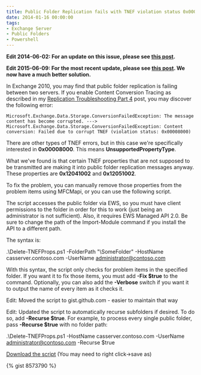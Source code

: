 ```yaml
---
title: Public Folder Replication fails with TNEF violation status 0x00008000
date: 2014-01-16 00:00:00
tags:
- Exchange Server
- Public Folders
- Powershell
---
```


**Edit 2014-06-02: For an update on this issue, please see [this post](/2014/06/02/TNEF-property-problem-update/).**

**Edit 2015-06-09: For the most recent update, please see [this post](/2015/06/09/Use-MAPIFolders-for-the-TNEF-issue/). We now have a much better solution.**

In Exchange 2010, you may find that public folder replication is failing between two servers. If you enable Content Conversion Tracing as described in my [Replication Troubleshooting Part 4](http://blogs.technet.com/b/exchange/archive/2008/01/10/3404629.aspx) post, you may discover the following error:

```
Microsoft.Exchange.Data.Storage.ConversionFailedException: The message content has become corrupted. ---> Microsoft.Exchange.Data.Storage.ConversionFailedException: Content conversion: Failed due to corrupt TNEF (violation status: 0x00008000)
```

There are other types of TNEF errors, but in this case we're specifically interested in **0x00008000**.  This means **UnsupportedPropertyType**.

What we've found is that certain TNEF properties that are not supposed to be transmitted are making it into public folder replication messages anyway. These properties are **0x12041002** and **0x12051002**.

To fix the problem, you can manually remove those properties from the problem items using MFCMapi, or you can use the following script.

The script accesses the public folder via EWS, so you must have client permissions to the folder in order for this to work (just being an administrator is not sufficient). Also, it requires EWS Managed API 2.0. Be sure to change the path of the Import-Module command if you install the API to a different path.

The syntax is:

.\Delete-TNEFProps.ps1 -FolderPath "\SomeFolder" -HostName casserver.contoso.com -UserName administrator@contoso.com

With this syntax, the script only checks for problem items in the specified folder. If you want it to fix those items, you must add **-Fix $true** to the command. Optionally, you can also add the **-Verbose** switch if you want it to output the name of every item as it checks it.

Edit: Moved the script to gist.github.com - easier to maintain that way

Edit: Updated the script to automatically recurse subfolders if desired. To do so, add **-Recurse $true**. For example, to process every single public folder, pass **-Recurse $true** with no folder path:

.\Delete-TNEFProps.ps1 -HostName casserver.contoso.com -UserName administrator@contoso.com -Recurse $true

[Download the script](https://gist.githubusercontent.com/bill-long/8573790/raw/Delete-TNEFProps.ps1) (You may need to right click->save as)

{% gist 8573790 %}
